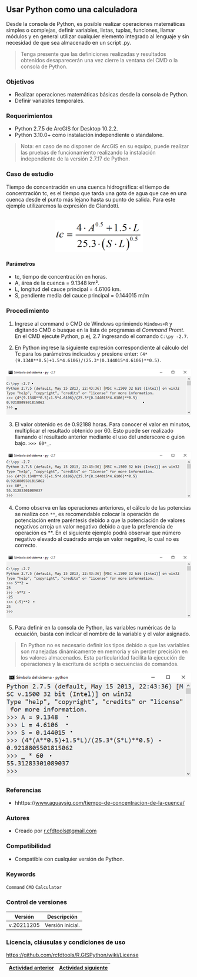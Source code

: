 ## Usar Python como una calculadora

Desde la consola de Python, es posible realizar operaciones matemáticas simples o complejas, definir variables, listas, tuplas, funciones, llamar módulos y en general utilizar cualquier elemento integrado al lenguaje y sin necesidad de que sea almacenado en un script .py. 

> Tenga presente que las definiciones realizadas y resultados obtenidos desaparecerán una vez cierre la ventana del CMD o la consola de Python.

### Objetivos

* Realizar operaciones matemáticas básicas desde la consola de Python.
* Definir variables temporales.

### Requerimientos

* Python 2.7.5 de ArcGIS for Desktop 10.2.2.
* Python 3.10.0+ como instalación independiente o standalone.

> Nota: en caso de no disponer de ArcGIS en su equipo, puede realizar las pruebas de funcionamiento realizando la instalación independiente de la versión 2.7.17 de Python.

### Caso de estudio

Tiempo de concentración en una cuenca hidrográfica: el tiempo de concentración tc, es el tiempo que tarda una gota de agua que cae en una cuenca desde el punto más lejano hasta su punto de salida. Para este ejemplo utilizaremos la expresión de Giandotti.

<br>
<div  align="center">
    <img  alt="R.GISPython.PythonAsCalculator.TcGiangotti,png" src="https://github.com/rcfdtools/R.GISPython/blob/main/PythonAsCalculator/Screenshot/TcGiangotti.png" width="240px"/>
</div>

#### Parámetros

* tc, tiempo de concentración en horas.
* A, área de la cuenca = 9.1348 km².
* L, longitud del cauce principal = 4.6106 km.
* S, pendiente media del cauce principal = 0.144015 m/m

### Procedimiento

1. Ingrese al command o CMD de Windows oprimiendo `Windows+R` y digitando CMD o busque en la lista de programas el _Command Promt_. En el CMD ejecute Python, p.ej, 2.7 ingresando el comando `C:\py -2.7`.

2. En Python ingrese la siguiente expresión correspondiente al cálculo del Tc para los parámetros indicados y presione enter: `(4*(9.1348**0.5)+1.5*4.6106)/(25.3*(0.144015*4.6106)**0.5)`.

![R.GISPython.BasicScript.WindowsCMDPythonCalc1.png](https://github.com/rcfdtools/R.GISPython/blob/main/PythonAsCalculator/Screenshot/WindowsCMDPythonCalc1.png)

3. El valor obtenido es de 0.92188 horas. Para conocer el valor en minutos, multiplicar el resultado obtenido por 60. Esto puede ser realizado llamando el resultado anterior mediante el uso del underscore o guion bajo. `>>> 60*_`.

![R.GISPython.BasicScript.WindowsCMDPythonCalc2.png](https://github.com/rcfdtools/R.GISPython/blob/main/PythonAsCalculator/Screenshot/WindowsCMDPythonCalc2.png)

4. Como observa en las operaciones anteriores, el cálculo de las potencias se realiza con `**`, es recomendable colocar la operación de potenciación entre paréntesis debido a que la potenciación de valores negativos arroja un valor negativo debido a que la preferencia de operación es **. En el siguiente ejemplo podrá observar que número negativo elevado al cuadrado arroja un valor negativo, lo cual no es correcto.

![R.GISPython.BasicScript.WindowsCMDPythonCalc3.png](https://github.com/rcfdtools/R.GISPython/blob/main/PythonAsCalculator/Screenshot/WindowsCMDPythonCalc3.png)

5. Para definir en la consola de Python, las variables numéricas de la ecuación, basta con indicar el nombre de la variable y el valor asignado. 

> En Python no es necesario definir los tipos debido a que las variables son manejadas dinámicamente en memoria y sin perder precisión en los valores almacenados. Esta particularidad facilita la ejecución de operaciones y la escritura de scripts o secuencias de comandos.

![R.GISPython.BasicScript.WindowsCMDPythonCalc4.png](https://github.com/rcfdtools/R.GISPython/blob/main/PythonAsCalculator/Screenshot/WindowsCMDPythonCalc4.png)


### Referencias

* hhttps://www.aguaysig.com/tiempo-de-concentracion-de-la-cuenca/


### Autores

* Creado por r.cfdtools@gmail.com


### Compatibilidad

* Compatible con cualquier versión de Python.


### Keywords
`Command` `CMD` `Calculator` 


### Control de versiones

| Versión     | Descripción                                                                       |
|-------------|-----------------------------------------------------------------------------------|
| v.20211205 | Versión inicial.                                                                  |


### Licencia, cláusulas y condiciones de uso
https://github.com/rcfdtools/R.GISPython/wiki/License


| [Actividad anterior](https://github.com/rcfdtools/R.GISPython/tree/main/DefaultVersion) | [Actividad siguiente]() |
|------------------------|-------------------------|

